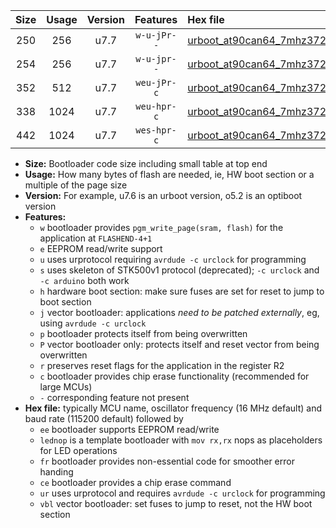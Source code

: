|Size|Usage|Version|Features|Hex file|
|:-:|:-:|:-:|:-:|:--|
|250|256|u7.7|`w-u-jPr--`|[urboot_at90can64_7mhz3728_460800bps_lednop_ur_vbl.hex](https://raw.githubusercontent.com/stefanrueger/urboot.hex/main/mcus/at90can64/fcpu_7mhz3728/460800_bps/urboot_at90can64_7mhz3728_460800bps_lednop_ur_vbl.hex)|
|254|256|u7.7|`w-u-jpr--`|[urboot_at90can64_7mhz3728_460800bps_lednop_fr_ur_vbl.hex](https://raw.githubusercontent.com/stefanrueger/urboot.hex/main/mcus/at90can64/fcpu_7mhz3728/460800_bps/urboot_at90can64_7mhz3728_460800bps_lednop_fr_ur_vbl.hex)|
|352|512|u7.7|`weu-jPr-c`|[urboot_at90can64_7mhz3728_460800bps_ee_lednop_fr_ce_ur_vbl.hex](https://raw.githubusercontent.com/stefanrueger/urboot.hex/main/mcus/at90can64/fcpu_7mhz3728/460800_bps/urboot_at90can64_7mhz3728_460800bps_ee_lednop_fr_ce_ur_vbl.hex)|
|338|1024|u7.7|`weu-hpr-c`|[urboot_at90can64_7mhz3728_460800bps_ee_lednop_fr_ce_ur.hex](https://raw.githubusercontent.com/stefanrueger/urboot.hex/main/mcus/at90can64/fcpu_7mhz3728/460800_bps/urboot_at90can64_7mhz3728_460800bps_ee_lednop_fr_ce_ur.hex)|
|442|1024|u7.7|`wes-hpr-c`|[urboot_at90can64_7mhz3728_460800bps_ee_lednop_fr_ce.hex](https://raw.githubusercontent.com/stefanrueger/urboot.hex/main/mcus/at90can64/fcpu_7mhz3728/460800_bps/urboot_at90can64_7mhz3728_460800bps_ee_lednop_fr_ce.hex)|

- **Size:** Bootloader code size including small table at top end
- **Usage:** How many bytes of flash are needed, ie, HW boot section or a multiple of the page size
- **Version:** For example, u7.6 is an urboot version, o5.2 is an optiboot version
- **Features:**
  + `w` bootloader provides `pgm_write_page(sram, flash)` for the application at `FLASHEND-4+1`
  + `e` EEPROM read/write support
  + `u` uses urprotocol requiring `avrdude -c urclock` for programming
  + `s` uses skeleton of STK500v1 protocol (deprecated); `-c urclock` and `-c arduino` both work
  + `h` hardware boot section: make sure fuses are set for reset to jump to boot section
  + `j` vector bootloader: applications *need to be patched externally*, eg, using `avrdude -c urclock`
  + `p` bootloader protects itself from being overwritten
  + `P` vector bootloader only: protects itself and reset vector from being overwritten
  + `r` preserves reset flags for the application in the register R2
  + `c` bootloader provides chip erase functionality (recommended for large MCUs)
  + `-` corresponding feature not present
- **Hex file:** typically MCU name, oscillator frequency (16 MHz default) and baud rate (115200 default) followed by
  + `ee` bootloader supports EEPROM read/write
  + `lednop` is a template bootloader with `mov rx,rx` nops as placeholders for LED operations
  + `fr` bootloader provides non-essential code for smoother error handing
  + `ce` bootloader provides a chip erase command
  + `ur` uses urprotocol and requires `avrdude -c urclock` for programming
  + `vbl` vector bootloader: set fuses to jump to reset, not the HW boot section
